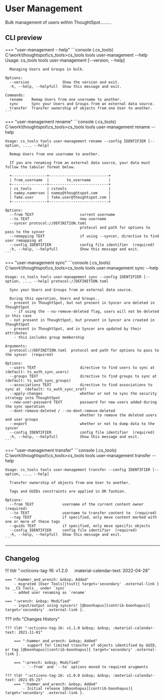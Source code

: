 # User Management

Bulk management of users within ThoughtSpot.........

## CLI preview

=== "user-management --help"
    ```console
    (.cs_tools) C:\work\thoughtspot\cs_tools>cs_tools tools user-management --help
    Usage: cs_tools tools user-management [--version, --help] <command>

      Managing Users and Groups in bulk.

    Options:
      --version               Show the version and exit.
      -h, --help, --helpfull  Show this message and exit.

    Commands:
      rename    Remap Users from one username to another.
      sync      Sync your Users and Groups from an external data source.
      transfer  Transfer ownership of objects from one User to another.
    ```

=== "user-management rename"
    ```console
    (.cs_tools) C:\work\thoughtspot\cs_tools>cs_tools tools user-management rename --help

    Usage: cs_tools tools user-management rename --config IDENTIFIER [--option, ..., --help]

      Remap Users from one username to another.

      If you are renaming from an external data source, your data must follow the tabular format below.

      +----------------+---------------------------+
      | from_username  |        to_username        |
      +----------------+---------------------------+
      | cs_tools       | cstools                   |
      | namey.namerson | namey@thoughtspot.com     |
      | fake.user      | fake.user@thoughtspot.com |
      +----------------+---------------------------+

    Options:
      --from TEXT                     current username
      --to TEXT                       new username
      --syncer protocol://DEFINITION.toml
                                      protocol and path for options to pass to the syncer
      --remapping TEXT                if using --syncer, directive to find user remapping at
      --config IDENTIFIER             config file identifier  (required)
      -h, --help, --helpfull          Show this message and exit.
    ```

=== "user-management sync"
    ```console
    (.cs_tools) C:\work\thoughtspot\cs_tools>cs_tools tools user-management sync --help

    Usage: cs_tools tools user-management sync --config IDENTIFIER [--option, ..., --help] protocol://DEFINITION.toml

      Sync your Users and Groups from an external data source.

      During this operation, Users and Groups..
      - present in ThoughtSpot, but not present in Syncer are deleted in ThoughtSpot
        - if using the --no-remove-deleted flag, users will not be deleted in this case
      - not present in ThoughtSpot, but present in Syncer are created in ThoughtSpot
      - present in ThoughtSpot, and in Syncer are updated by their attributes
        - this includes group membership

    Arguments:
      protocol://DEFINITION.toml  protocol and path for options to pass to the syncer  (required)

    Options:
      --users TEXT                    directive to find users to sync at  (default: ts_auth_sync_users)
      --groups TEXT                   directive to find groups to sync at  (default: ts_auth_sync_groups)
      --associations TEXT             directive to find associations to sync at  (default: ts_auth_sync_xref)
      --apply-changes                 whether or not to sync the security strategy into ThoughtSpot
      --new-user-password TEXT        password for new users added during the sync operation
      --dont-remove-deleted / --no-dont-remove-deleted
                                      whether to remove the deleted users and user groups
      --export                        whether or not to dump data to the syncer
      --config IDENTIFIER             config file identifier  (required)
      -h, --help, --helpfull          Show this message and exit.
    ```

=== "user-management transfer"
    ```console
    (.cs_tools) C:\work\thoughtspot\cs_tools>cs_tools tools user-management transfer --help

    Usage: cs_tools tools user-management transfer --config IDENTIFIER [--option, ..., --help]

      Transfer ownership of objects from one User to another.

      Tags and GUIDs constraints are applied in OR fashion.

    Options:
      --from TEXT             username of the current content owner  (required)
      --to TEXT               username to transfer content to  (required)
      --tag TEXT              if specified, only move content marked with one or more of these tags
      --guids TEXT            if specified, only move specific objects
      --config IDENTIFIER     config file identifier  (required)
      -h, --help, --helpfull  Show this message and exit.
    ```

---

## Changelog

!!! tldr ":octicons-tag-16: v1.2.0 &nbsp; &nbsp; :material-calendar-text: 2022-04-28"

    === ":hammer_and_wrench: &nbsp; Added"
        - migrated [User Tools][tsut]{ target='secondary' .external-link } to __CS Tools__ under `sync`
        - added user renaming as `rename`

    === ":wrench: &nbsp; Modified"
        - input/output using syncers! [@boonhapus][contrib-boonhapus]{ target='secondary' .external-link }.

??? info "Changes History"

    ??? tldr ":octicons-tag-16: v1.1.0 &nbsp; &nbsp; :material-calendar-text: 2021-11-01"

        === ":hammer_and_wrench: &nbsp; Added"
            - support for limited transfer of objects identified by GUID, or tag [@boonhapus][contrib-boonhapus]{ target='secondary' .external-link }.

        === ":wrench: &nbsp; Modified"
            - `--from` and `--to` options moved to required arugments

    ??? tldr ":octicons-tag-16: v1.0.0 &nbsp; &nbsp; :material-calendar-text: 2021-05-25"
        === ":hammer_and_wrench: &nbsp; Added"
            - Initial release [@boonhapus][contrib-boonhapus]{ target='secondary' .external-link }.

[contrib-boonhapus]: https://github.com/boonhapus
[tsut]: https://github.com/thoughtspot/user_tools
